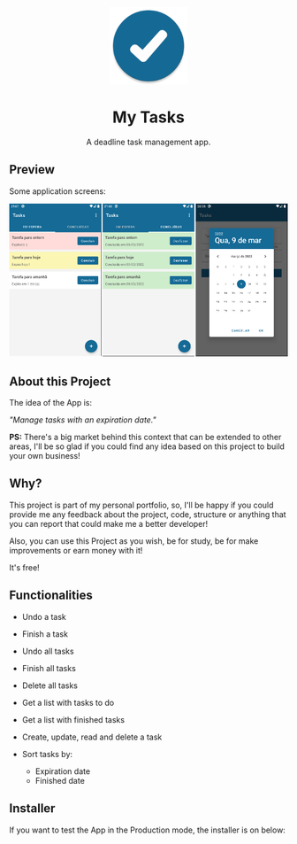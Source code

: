<p align="center">
  <img src="./assets/icon.png" width="140px" />
</p>

<h1 align="center">My Tasks</h1>
<p align="center">A deadline task management app.</p>

## Preview

Some application screens:

<img src="./assets/app-screens.png" />

## About this Project

The idea of the App is:

_"Manage tasks with an expiration date."_

**PS:** There's a big market behind this context that can be extended to other areas, I'll be so glad if you could find any idea based on this project to build your own business!

## Why?

This project is part of my personal portfolio, so, I'll be happy if you could provide me any feedback about the project, code, structure or anything that you can report that could make me a better developer!

Also, you can use this Project as you wish, be for study, be for make improvements or earn money with it!

It's free!

## Functionalities

- Undo a task

- Finish a task

- Undo all tasks

- Finish all tasks

- Delete all tasks

- Get a list with tasks to do

- Get a list with finished tasks

- Create, update, read and delete a task

- Sort tasks by:
  - Expiration date
  - Finished date

## Installer

If you want to test the App in the Production mode, the installer is on below:
